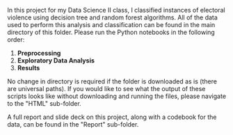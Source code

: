 In this project for my Data Science II class, I classified instances of electoral violence using decision tree and random forest algorithms. All of the data used to perform this analysis and classification can be found in the main directory of this folder. Please run the Python notebooks in the following order:

1) **Preprocessing**
2) **Exploratory Data Analysis**
3) **Results**

No change in directory is required if the folder is downloaded as is (there are universal paths). If you would like to see what the output of these scripts looks like without downloading and running the files, please navigate to the "HTML" sub-folder. 

A full report and slide deck on this project, along with a codebook for the data, can be found in the "Report" sub-folder. 
